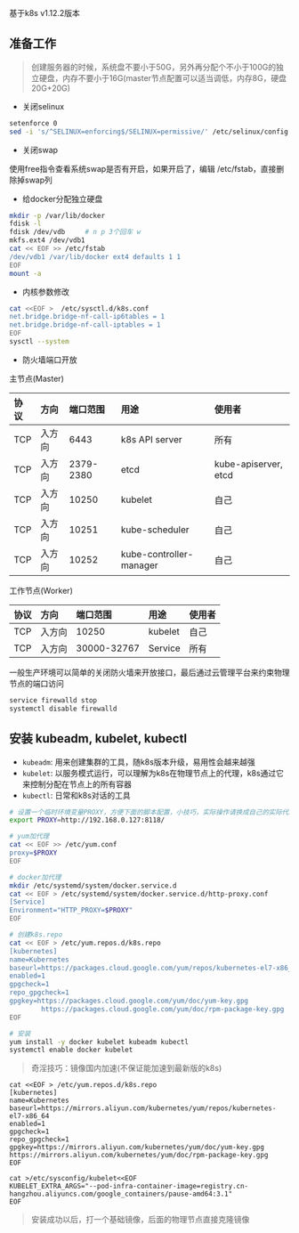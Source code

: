 基于k8s v1.12.2版本
## 准备工作
> 创建服务器的时候，系统盘不要小于50G，另外再分配个不小于100G的独立硬盘，内存不要小于16G(master节点配置可以适当调低，内存8G，硬盘20G+20G)

- 关闭selinux

```bash
setenforce 0
sed -i 's/^SELINUX=enforcing$/SELINUX=permissive/' /etc/selinux/config
```

- 关闭swap

使用free指令查看系统swap是否有开启，如果开启了，编辑 /etc/fstab，直接删除掉swap列

- 给docker分配独立硬盘

```bash
mkdir -p /var/lib/docker
fdisk -l
fdisk /dev/vdb     # n p 3个回车 w
mkfs.ext4 /dev/vdb1 
cat << EOF >> /etc/fstab
/dev/vdb1 /var/lib/docker ext4 defaults 1 1
EOF
mount -a
```

- 内核参数修改

```bash
cat <<EOF >  /etc/sysctl.d/k8s.conf
net.bridge.bridge-nf-call-ip6tables = 1
net.bridge.bridge-nf-call-iptables = 1
EOF
sysctl --system
```
- 防火墙端口开放

主节点(Master)

协议|方向|端口范围|用途|使用者
:--|:--|:--|:--|:--
TCP|入方向|6443|k8s API server | 所有
TCP|入方向|2379-2380|etcd|kube-apiserver, etcd
TCP|入方向|10250|kubelet|自己
TCP|入方向|10251|kube-scheduler|自己
TCP|入方向|10252|kube-controller-manager|自己

工作节点(Worker)

协议|方向|端口范围|用途|使用者
:--|:--|:--|:--|:--
TCP|入方向|10250|kubelet|自己
TCP|入方向|30000-32767|Service|所有

一般生产环境可以简单的关闭防火墙来开放接口，最后通过云管理平台来约束物理节点的端口访问

```bash
service firewalld stop
systemctl disable firewalld
```


## 安装 kubeadm, kubelet, kubectl
- `kubeadm`: 用来创建集群的工具，随k8s版本升级，易用性会越来越强
- `kubelet`: 以服务模式运行，可以理解为k8s在物理节点上的代理，k8s通过它来控制分配在节点上的所有容器
- `kubectl`: 日常和k8s对话的工具


```bash
# 设置一个临时环境变量PROXY，方便下面的脚本配置，小技巧，实际操作请换成自己的实际代理IP
export PROXY=http://192.168.0.127:8118/

# yum加代理
cat << EOF >> /etc/yum.conf
proxy=$PROXY
EOF

# docker加代理
mkdir /etc/systemd/system/docker.service.d
cat << EOF > /etc/systemd/system/docker.service.d/http-proxy.conf
[Service]
Environment="HTTP_PROXY=$PROXY"
EOF

# 创建k8s.repo
cat << EOF > /etc/yum.repos.d/k8s.repo
[kubernetes]
name=Kubernetes
baseurl=https://packages.cloud.google.com/yum/repos/kubernetes-el7-x86_64
enabled=1
gpgcheck=1
repo_gpgcheck=1
gpgkey=https://packages.cloud.google.com/yum/doc/yum-key.gpg
        https://packages.cloud.google.com/yum/doc/rpm-package-key.gpg
EOF

# 安装
yum install -y docker kubelet kubeadm kubectl
systemctl enable docker kubelet
```

> 奇淫技巧：镜像国内加速(不保证能加速到最新版的k8s)

```
cat <<EOF > /etc/yum.repos.d/k8s.repo
[kubernetes]
name=Kubernetes
baseurl=https://mirrors.aliyun.com/kubernetes/yum/repos/kubernetes-el7-x86_64
enabled=1
gpgcheck=1
repo_gpgcheck=1
gpgkey=https://mirrors.aliyun.com/kubernetes/yum/doc/yum-key.gpg https://mirrors.aliyun.com/kubernetes/yum/doc/rpm-package-key.gpg
EOF

cat >/etc/sysconfig/kubelet<<EOF
KUBELET_EXTRA_ARGS="--pod-infra-container-image=registry.cn-hangzhou.aliyuncs.com/google_containers/pause-amd64:3.1"
EOF
```

> 安装成功以后，打一个基础镜像，后面的物理节点直接克隆镜像